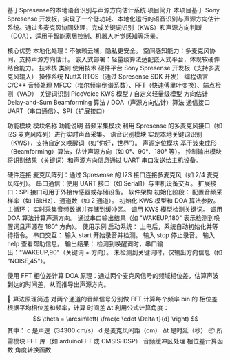 基于Spresense的本地语音识别与声源方向估计系统
项目简介
本项目基于 Sony Spresense 开发板，实现了一个低功耗、本地化运行的语音识别与声源方向估计系统。通过多麦克风协同处理，完成关键词识别（KWS）和声源方向判断（DOA），适用于智能家居控制、机器人听觉感知等场景。

核心优势
本地化处理：不依赖云端，隐私更安全。
空间感知能力：多麦克风协同，支持声源方向估计。
嵌入式部署：轻量级算法适配嵌入式平台，体现软硬件结合能力。
技术栈
类别	使用技术
硬件平台	Sony Spresense 开发板（支持多麦克风输入）
操作系统	NuttX RTOS（通过 Spresense SDK 开发）
编程语言	C/C++
音频处理	MFCC（梅尔频率倒谱系数）、FFT（快速傅里叶变换）、端点检测（VAD）
关键词识别	PicoVoice KWS 模型 / 自定义轻量级模型
方向估计	Delay-and-Sum Beamforming 算法 / DOA（声源方向估计）算法
通信接口	UART（串口通信）、SPI（扩展接口）

功能模块
模块名称	功能说明
音频采集模块	利用 Spresense 的多麦克风接口（如 I2S 麦克风阵列）进行实时声音采集。
语音识别模块	实现本地关键词识别（KWS），支持自定义唤醒词（如“你好，世界”）。
声源定位模块	基于波束成形（Beamforming）算法，估计声源方向（如 0°、90°、180° 等）。
控制输出模块	将识别结果（关键词）和声源方向信息通过 UART 串口发送给主机设备。

硬件连接
麦克风阵列：通过 Spresense 的 I2S 接口连接多麦克风（如 2/4 麦克风阵列）。
串口通信：使用 UART 接口（如 Serial1）与主机设备交互。
扩展接口：SPI 接口可用于外接传感器或存储设备。
软件架构
初始化阶段：
配置音频采样率（如 16kHz）、通道数（如 2 通道）。
初始化 KWS 模型和 DOA 算法参数。
主循环：
实时采集音频数据并存储到缓冲区。
调用 KWS 模型检测关键词。
调用 DOA 算法计算声源方向。
通过串口输出结果（如 "WAKEUP,180" 表示检测到唤醒词且声源在 180° 方向）。
使用示例
启动系统：
上电后，系统自动初始化并等待指令。
串口交互：
输入 start 开始录音并检测。
输入 stop 停止录音。
输入 help 查看帮助信息。
输出结果：
检测到唤醒词时，串口输出："WAKEUP,90"（关键词 + 方向）。
未检测到关键词时，仅输出方向信息（如 "NOISE,45"）。



使用 FFT 相位差计算 DOA
原理：通过两个麦克风信号的频域相位差，估算声波到达的时间差，从而推导出声源方向。

🧮 算法原理简述
对两个通道的音频信号分别做 FFT
计算每个频率 bin 的 相位差
根据平均相位差和频率，计算 时间差 Δt
利用公式计算角度： $$ \theta = \arcsin\left( \frac{c \cdot \Delta t}{d} \right) $$ 其中：
c 是声速（34300 cm/s）
d 是麦克风间距（cm）
Δt 是时延（秒）
📦 所需模块
FFT 库（如 arduinoFFT 或 CMSIS-DSP）
音频缓冲区处理
相位差计算函数
角度转换函数

